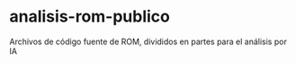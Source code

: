 # analisis-rom-publico
Archivos de código fuente de ROM, divididos en partes para el análisis por IA
